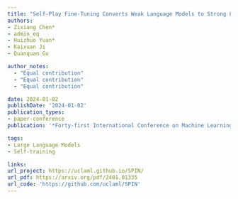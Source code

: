 ```yaml
---
title: "Self-Play Fine-Tuning Converts Weak Language Models to Strong Language Models"
authors:
- Zixiang Chen* 
- admin_eq 
- Huizhuo Yuan* 
- Kaixuan Ji
- Quanquan Gu

author_notes:
  - "Equal contribution"
  - "Equal contribution"
  - "Equal contribution"

date: 2024-01-02
publishDate: '2024-01-02'
publication_types:
- paper-conference
publication: '*Forty-first International Conference on Machine Learning* ***(ICML)***'

tags:
- Large Language Models
- Self-training

links:
url_project: https://uclaml.github.io/SPIN/
url_pdf: https://arxiv.org/pdf/2401.01335
url_code: 'https://github.com/uclaml/SPIN'
---
```

